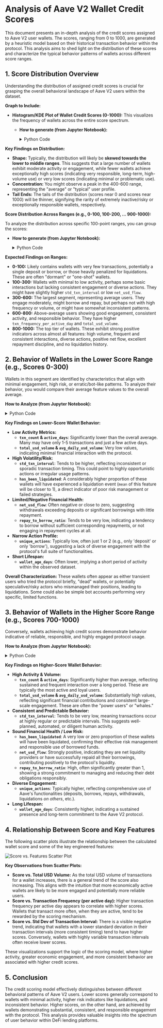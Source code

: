 # Analysis of Aave V2 Wallet Credit Scores

This document presents an in-depth analysis of the credit scores assigned to Aave V2 user wallets. The scores, ranging from 0 to 1000, are generated by a heuristic model based on their historical transaction behavior within the protocol. This analysis aims to shed light on the distribution of these scores and characterize the typical behavior patterns of wallets across different score ranges.

## 1. Score Distribution Overview

Understanding the distribution of assigned credit scores is crucial for grasping the overall behavioral landscape of Aave V2 users within the dataset.

**Graph to Include:**
* **Histogram/KDE Plot of Wallet Credit Scores (0-1000):** This visualizes the frequency of wallets across the entire score spectrum.
    * **How to generate (from Jupyter Notebook):**
        <details>
        <summary>Python Code</summary>
        <pre><code>import matplotlib.pyplot as plt
        import seaborn as sns
        # 'scored_df' is the DataFrame containing 'wallet' and 'score' after running the scorer.
        # It's generated by the `score_wallets` function in `aave_wallet_scorer.py`.

        plt.figure(figsize=(12, 6))
        sns.histplot(scored_df['score'], bins=20, kde=True, edgecolor='black')
        plt.title('Distribution of Wallet Credit Scores')
        plt.xlabel('Credit Score (0-1000)')
        plt.ylabel('Number of Wallets')
        plt.grid(axis='y', linestyle='--', alpha=0.7)
        plt.show()
        </code></pre>
        </details>

**Key Findings on Distribution:**

* **Shape:** Typically, the distribution will likely be **skewed towards the lower to middle ranges**. This suggests that a large number of wallets exhibit moderate activity or engagement, while fewer wallets achieve exceptionally high scores (indicating very responsible, long-term, high-volume use) or very low scores (indicating minimal or problematic use).
* **Concentration:** You might observe a peak in the 400-600 range, representing the "average" or "typical" user profile.
* **Tail Ends:** The tails of the distribution (scores near 0 and scores near 1000) will be thinner, signifying the rarity of extremely inactive/risky or exceptionally responsible wallets, respectively.

**Score Distribution Across Ranges (e.g., 0-100, 100-200, ... 900-1000):**

To analyze the distribution across specific 100-point ranges, you can group the scores:

* **How to generate (from Jupyter Notebook):**
    <details>
    <summary>Python Code</summary>
    <pre><code>import pandas as pd
    # 'scored_df' as above
    bins = range(0, 1001, 100) # Define bins from 0 to 1000 in steps of 100
    score_ranges = pd.cut(scored_df['score'], bins=bins, right=False, include_lowest=True, labels=[f'{i}-{i+99}' for i in range(0, 1000, 100)])
    score_distribution_by_range = score_ranges.value_counts().sort_index()

    print("\nWallet Count per Score Range:")
    print(score_distribution_by_range)

    # Optional: Bar plot for ranges
    plt.figure(figsize=(12, 7))
    score_distribution_by_range.plot(kind='bar', color='skyblue', edgecolor='black')
    plt.title('Number of Wallets per Credit Score Range')
    plt.xlabel('Credit Score Range')
    plt.ylabel('Number of Wallets')
    plt.xticks(rotation=45, ha='right')
    plt.grid(axis='y', linestyle='--', alpha=0.7)
    plt.tight_layout()
    plt.show()
    </code></pre>
    </details>

**Expected Findings on Ranges:**

* **0-100:** Likely contains wallets with very few transactions, potentially a single deposit or borrow, or those heavily penalized for liquidations. These are often "dormant" or "one-shot" wallets.
* **100-300:** Wallets with minimal to low activity, perhaps some basic interactions but lacking consistent engagement or diverse actions. They might have slightly higher `std_txn_interval` or low `net_usd_flow`.
* **300-600:** The largest segment, representing average users. They engage moderately, might borrow and repay, but perhaps not with high frequency or volume, or might have somewhat inconsistent patterns.
* **600-800:** Above-average users showing good engagement, consistent activity, and responsible behavior. They have higher `txn_frequency_per_active_day` and `total_usd_volume`.
* **800-1000:** The top tier of wallets. These exhibit strong positive indicators across almost all features: high volume, frequent and consistent interactions, diverse actions, positive net flow, excellent repayment discipline, and no liquidation history.

## 2. Behavior of Wallets in the Lower Score Range (e.g., Scores 0-300)

Wallets in this segment are identified by characteristics that align with minimal engagement, high risk, or erratic/bot-like patterns. To analyze their behavior, you would compare their average feature values to the overall average.

**How to Analyze (from Jupyter Notebook):**
<details>
<summary>Python Code</summary>
<pre><code># 'full_scored_df' is the merged DataFrame containing scores and all original features
# This is created in the Jupyter Notebook by:
# full_scored_df = pd.merge(scored_df, features_df, on='wallet', how='left')

lower_range_wallets = full_scored_df[(full_scored_df['score'] >= 0) & (full_scored_df['score'] <= 300)] # Adjust range as needed
print("\nAverage Features for Lower Scoring Wallets:")
print(lower_range_wallets.drop(columns=['wallet', 'score', 'has_been_liquidated']).mean())
print(f"Mean 'has_been_liquidated' for lower scores: {lower_range_wallets['has_been_liquidated'].mean()}")
</code></pre>
</details>

**Key Findings on Lower-Score Wallet Behavior:**

* **Low Activity Metrics:**
    * **`txn_count` & `active_days`**: Significantly lower than the overall average. Many may have only 1-5 transactions and just a few active days.
    * **`total_usd_volume` & `avg_daily_usd_volume`**: Very low values, indicating minimal financial interaction with the protocol.
* **High Volatility/Risk:**
    * **`std_txn_interval`**: Tends to be higher, reflecting inconsistent or sporadic transaction timing. This could point to highly opportunistic actions or irregular usage patterns.
    * **`has_been_liquidated`**: A considerably higher proportion of these wallets will have experienced a liquidation event (`mean` of this feature will be closer to 1), a direct indicator of poor risk management or failed strategies.
* **Limited/Negative Financial Health:**
    * **`net_usd_flow`**: Often negative or close to zero, suggesting withdrawals exceeding deposits or significant borrowings with little repayment.
    * **`repay_to_borrow_ratio`**: Tends to be very low, indicating a tendency to borrow without sufficient corresponding repayments, or not engaging in repayment cycles at all.
* **Narrow Action Profile:**
    * **`unique_actions`**: Typically low, often just 1 or 2 (e.g., only 'deposit' or only 'borrow'), suggesting a lack of diverse engagement with the protocol's full suite of functionalities.
* **Short Lifespan:**
    * **`wallet_age_days`**: Often lower, implying a short period of activity within the observed dataset.

**Overall Characterization:** These wallets often appear as either transient users who tried the protocol briefly, "dead" wallets, or potentially speculative/risky actors who mismanaged their positions, leading to liquidations. Some could also be simple bot accounts performing very specific, limited functions.

## 3. Behavior of Wallets in the Higher Score Range (e.g., Scores 700-1000)

Conversely, wallets achieving high credit scores demonstrate behavior indicative of reliable, responsible, and highly engaged protocol usage.

**How to Analyze (from Jupyter Notebook):**
<details>
<summary>Python Code</summary>
<pre><code># 'full_scored_df' as above
higher_range_wallets = full_scored_df[(full_scored_df['score'] >= 700) & (full_scored_df['score'] <= 1000)] # Adjust range as needed
print("\nAverage Features for Higher Scoring Wallets:")
print(higher_range_wallets.drop(columns=['wallet', 'score', 'has_been_liquidated']).mean())
print(f"Mean 'has_been_liquidated' for higher scores: {higher_range_wallets['has_been_liquidated'].mean()}")
</code></pre>
</details>

**Key Findings on Higher-Score Wallet Behavior:**

* **High Activity & Volume:**
    * **`txn_count` & `active_days`**: Significantly higher than average, reflecting sustained and frequent interaction over a long period. These are typically the most active and loyal users.
    * **`total_usd_volume` & `avg_daily_usd_volume`**: Substantially high values, reflecting significant financial contributions and consistent large-scale engagement. These are often the "power users" or "whales."
* **Consistent and Predictable Behavior:**
    * **`std_txn_interval`**: Tends to be very low, meaning transactions occur at highly regular or predictable intervals. This suggests well-planned, automated, or diligent human activity.
* **Sound Financial Health / Low Risk:**
    * **`has_been_liquidated`**: A very low or zero proportion of these wallets will have been liquidated, confirming their effective risk management and responsible use of borrowed funds.
    * **`net_usd_flow`**: Strongly positive, indicating they are net liquidity providers or have successfully repaid all their borrowings, contributing positively to the protocol's liquidity.
    * **`repay_to_borrow_ratio`**: High, often significantly greater than 1, showing a strong commitment to managing and reducing their debt obligations responsibly.
* **Diverse Engagement:**
    * **`unique_actions`**: Typically higher, reflecting comprehensive use of Aave's functionalities (deposits, borrows, repays, withdrawals, liquidations *on others*, etc.).
* **Long Lifespan:**
    * **`wallet_age_days`**: Consistently higher, indicating a sustained presence and long-term commitment to the Aave V2 protocol.

## 4. Relationship Between Score and Key Features

The following scatter plots illustrate the relationship between the calculated wallet score and some of the key engineered features:

![Score vs. Features Scatter Plot](download.png)

**Key Observations from Scatter Plots:**

* **Score vs. Total USD Volume:** As the total USD volume of transactions for a wallet increases, there is a general trend of the score also increasing. This aligns with the intuition that more economically active wallets are likely to be more engaged and potentially more reliable users.
* **Score vs. Transaction Frequency (per active day):** Higher transaction frequency per active day appears to correlate with higher scores. Wallets that transact more often, when they are active, tend to be rewarded by the scoring mechanism.
* **Score vs. Std Dev of Transaction Interval:** There is a visible negative trend, indicating that wallets with a lower standard deviation in their transaction intervals (more consistent timing) tend to have higher scores. Conversely, wallets with highly variable transaction intervals often receive lower scores.

These visualizations support the logic of the scoring model, where higher activity, greater economic engagement, and more consistent behavior are associated with higher credit scores.

## 5. Conclusion

The credit scoring model effectively distinguishes between different behavioral patterns of Aave V2 users. Lower scores generally correspond to wallets with minimal activity, higher risk indicators like liquidations, and inconsistent behavior. Higher scores, on the other hand, are achieved by wallets demonstrating substantial, consistent, and responsible engagement with the protocol. This analysis provides valuable insights into the spectrum of user behavior within DeFi lending platforms.
